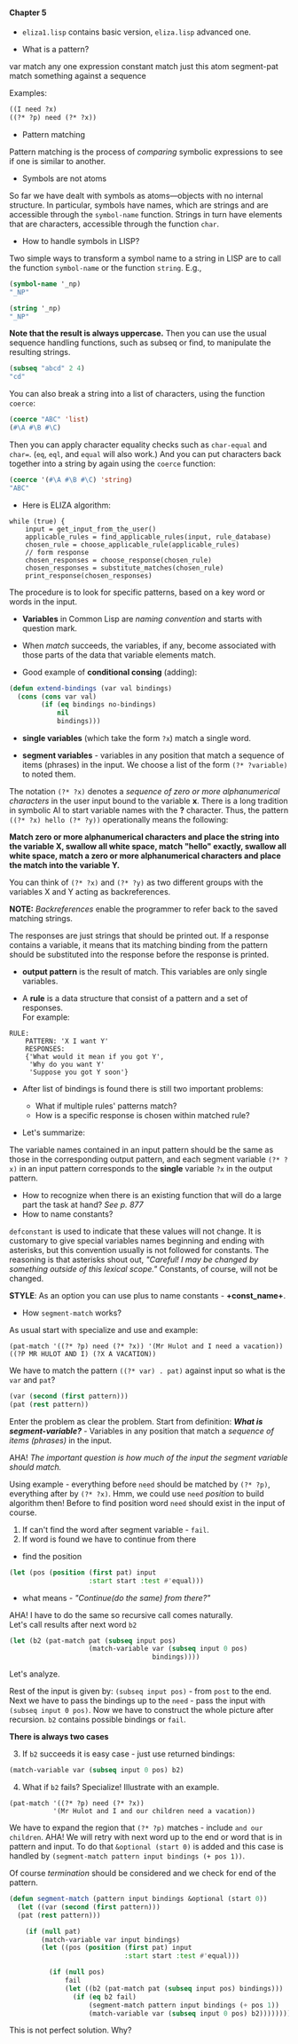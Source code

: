 #### Chapter 5

- `eliza1.lisp` contains basic version, `eliza.lisp` advanced one.

- What is a pattern?

var              match any one expression
constant         match just this atom
segment-pat      match something against a sequence

Examples:
```cl
((I need ?x)
((?* ?p) need (?* ?x))
```

- Pattern matching

Pattern matching is the process of _comparing_ symbolic expressions to see if one is
similar to another.

- Symbols are not atoms

So far we have dealt with symbols as atoms—objects with no internal structure.
In particular, symbols have names, which are strings and are accessible through
the ```symbol-name``` function. Strings in turn have elements that are characters,
accessible through the function ```char```.

- How to handle symbols in LISP?

Two simple ways to transform a symbol name to a string in LISP are to call the
function ```symbol-name``` or the function ```string```. E.g.,

```cl
(symbol-name '_np)
"_NP"

(string '_np)
"_NP"
```

**Note that the result is always uppercase.**
Then you can use the usual sequence handling functions, such as subseq or find, to
manipulate the resulting strings.

```cl
(subseq "abcd" 2 4)
"cd"
```
You can also break a string into a list of characters, using the function ```coerce```:

```cl
(coerce "ABC" 'list)
(#\A #\B #\C)
```

Then you can apply character equality checks such as ```char-equal``` and ```char=```.
(```eq```, ```eql```, and ```equal``` will also work.) And you can put characters back
together into a string by again using the ```coerce``` function:

```cl
(coerce '(#\A #\B #\C) 'string)
"ABC"
```
- Here is ELIZA algorithm:

```
while (true) {
    input = get_input_from_the_user()
    applicable_rules = find_applicable_rules(input, rule_database)
    chosen_rule = choose_applicable_rule(applicable_rules)
    // form response
    chosen_responses = choose_response(chosen_rule)
    chosen_responses = substitute_matches(chosen_rule)
    print_response(chosen_responses)
```
The procedure is to look for specific patterns, based on a key word
or words in the input.

- **Variables** in Common Lisp are _naming convention_ and starts with question mark.

- When *match* succeeds, the variables, if any, become associated with those parts
of the data that variable elements match.

- Good example of **conditional consing** (adding):
``` cl
(defun extend-bindings (var val bindings)
  (cons (cons var val)
        (if (eq bindings no-bindings)
            nil
            bindings)))
```

- **single variables** (which take the form `?x`) match a single word.

- **segment variables** - variables in any position that match a sequence of items (phrases)
  in the input. We choose a list of the form `(?* ?variable)` to noted them.

The notation `(?* ?x)` denotes a _sequence of zero or more alphanumerical characters_ in
the user input bound to the variable **x**. There is a long tradition in symbolic AI to
start variable names with the **?** character. Thus, the pattern ```((?* ?x) hello (?* ?y))```
operationally means the following:

**Match zero or more alphanumerical characters and place the string into the variable X,
swallow all white space, match "hello" exactly, swallow all white space, match a zero or
more alphanumerical characters and place the match into the variable Y.**

You can think of `(?* ?x)` and `(?* ?y)` as two different groups with the variables X and Y
acting as backreferences.

**NOTE:** _Backreferences_ enable the programmer to refer back to the saved matching strings.

The responses are just strings that should be printed out. If a response contains a
variable, it means that its matching binding from the pattern should be substituted into
the response before the response is printed.

- **output pattern** is the result of match. This variables are only single variables.

- A **rule** is a data structure that consist of a pattern and a set of responses.<br/>
For example:

```
RULE:
    PATTERN: 'X I want Y'
    RESPONSES:
    {'What would it mean if you got Y',
     'Why do you want Y'
     'Suppose you got Y soon'}
 ```

- After list of bindings is found there is still two important problems:
  * What if multiple rules' patterns match?
  * How is a specific response is chosen within matched rule?

- Let's summarize:

The variable names contained in an input pattern should be the same as those in the
corresponding output pattern, and each segment variable `(?* ?x)` in an input
pattern corresponds to the **single** variable `?x` in the output pattern.

- How to recognize when there is an existing function that will do a large part the task
  at hand? _See p. 877_
- How to name constants?

`defconstant` is used to indicate that these values will not change. It is
customary to give special variables names beginning and ending with asterisks, but this
convention usually is not followed for constants. The reasoning is that asterisks
shout out, _"Careful! I may be changed by something outside of this lexical scope."_
Constants, of course, will not be changed.

**STYLE**: As an option you can use plus to name constants - **+const_name+**.

- How ```segment-match``` works?

As usual start with specialize and use and example:
```
(pat-match '((?* ?p) need (?* ?x)) '(Mr Hulot and I need a vacation))
((?P MR HULOT AND I) (?X A VACATION))
```

We have to match the pattern `((?* var) . pat)` against input so what is the `var`
and `pat`?

```cl
(var (second (first pattern)))
(pat (rest pattern))
```

Enter the problem as clear the problem. Start from definition:
***What is segment-variable?*** - Variables in any position that match a _sequence of_
_items (phrases)_ in the input.

AHA! _The important question is how much of the input the segment variable should match._

Using example - everything before `need` should be matched by ```(?* ?p)```, everything
after by ```(?* ?x)```. Hmm, we could use `need` _position_ to build algorithm then!
Before to find position word `need` should exist in the input of course.

1. If can't find the word after segment variable - `fail`.
2. If word is found we have to continue from there

* find the position
```cl
(let (pos (position (first pat) input
                    :start start :test #'equal)))
```
* what means - _"Continue(do the same) from there?"_

AHA! I have to do the same so recursive call comes naturally.</br>
Let's call results after next word `b2`
```cl
(let (b2 (pat-match pat (subseq input pos)
                    (match-variable var (subseq input 0 pos)
                                    bindings))))
```
Let's analyze.

Rest of the input is given by: ```(subseq input pos)``` - from `post` to the end.
Next we have to pass the bindings up to the `need` - pass the input with ```(subseq input
0 pos)```. Now we have to construct the whole picture after recursion. `b2` contains
possible bindings or `fail`.

**There is always two cases**

3. If `b2` succeeds it is easy case - just use returned bindings:
```cl
(match-variable var (subseq input 0 pos) b2)
```
4. What if `b2` fails?
Specialize! Illustrate with an example.

```
(pat-match '((?* ?p) need (?* ?x))
           '(Mr Hulot and I and our children need a vacation))
```
We have to expand the region that ```(?* ?p)``` matches - include
```and our children```. AHA! We will retry with next word up to the end
or word that is in pattern and input. To do that ```&optional (start 0)``` is added
and this case is handled by ```(segment-match pattern input bindings (+ pos 1))```.

Of course _termination_ should be considered and we check for end of the pattern.

```cl
(defun segment-match (pattern input bindings &optional (start 0))
  (let ((var (second (first pattern)))
  (pat (rest pattern)))

    (if (null pat)
        (match-variable var input bindings)
        (let ((pos (position (first pat) input
                             :start start :test #'equal)))

          (if (null pos)
              fail
              (let ((b2 (pat-match pat (subseq input pos) bindings)))
                (if (eq b2 fail)
                    (segment-match pattern input bindings (+ pos 1))
                    (match-variable var (subseq input 0 pos) b2))))))))
```
This is not perfect solution. Why?
